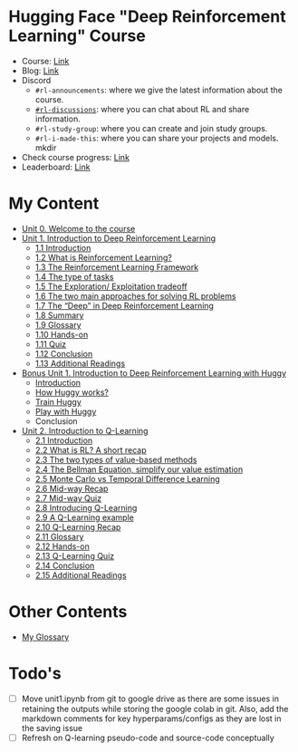 # Hugging Face "Deep Reinforcement Learning" Course

- Course: [Link](https://huggingface.co/learn/deep-rl-course/unit0/introduction)
- Blog: [Link](https://discuss.huggingface.co/)
- Discord
  - `#rl-announcements`: where we give the latest information about the course.
  - [`#rl-discussions`]((https://discord.com/channels/879548962464493619/915190889243103282)): where you can chat about RL and share information.
  - `#rl-study-group`: where you can create and join study groups.
  - `#rl-i-made-this`: where you can share your projects and models.
mkdir 
- Check course progress: [Link](https://huggingface.co/spaces/ThomasSimonini/Check-my-progress-Deep-RL-Course)
- Leaderboard: [Link](https://huggingface.co/spaces/huggingface-projects/Deep-Reinforcement-Learning-Leaderboard)
# My Content
- [Unit 0. Welcome to the course](./0-Welcome-to-the-course/)
- [Unit 1. Introduction to Deep Reinforcement Learning](./1-Introduction-to-Deep-Reinforcement-Learning/)
  - [1.1 Introduction](./1-Introduction-to-Deep-Reinforcement-Learning/1.1%20to%201.9.ipynb)
  - [1.2 What is Reinforcement Learning?](./1-Introduction-to-Deep-Reinforcement-Learning/1.1%20to%201.9.ipynb)
  - [1.3 The Reinforcement Learning Framework](./1-Introduction-to-Deep-Reinforcement-Learning/1.1%20to%201.9.ipynb)
  - [1.4  The type of tasks](./1-Introduction-to-Deep-Reinforcement-Learning/1.1%20to%201.9.ipynb)
  - [1.5  The Exploration/ Exploitation tradeoff](./1-Introduction-to-Deep-Reinforcement-Learning/1.1%20to%201.9.ipynb)
  - [1.6  The two main approaches for solving RL problems](./1-Introduction-to-Deep-Reinforcement-Learning/1.1%20to%201.9.ipynb)
  - [1.7  The “Deep” in Deep Reinforcement Learning](./1-Introduction-to-Deep-Reinforcement-Learning/1.1%20to%201.9.ipynb)
  - [1.8 Summary](./1-Introduction-to-Deep-Reinforcement-Learning/1.1%20to%201.9.ipynb)
  - [1.9 Glossary](./1-Introduction-to-Deep-Reinforcement-Learning/1.1%20to%201.9.ipynb)
  - [1.10 Hands-on](./1-Introduction-to-Deep-Reinforcement-Learning/1.1%20to%201.9.ipynb)
  - [1.11 Quiz](./1-Introduction-to-Deep-Reinforcement-Learning/1.11-Quiz.pdf)
  - [1.12 Conclusion](./1-Introduction-to-Deep-Reinforcement-Learning/1.1%20to%201.9.ipynb)
  - [1.13  Additional Readings](./1-Introduction-to-Deep-Reinforcement-Learning/1.1%20to%201.9.ipynb)
- [Bonus Unit 1. Introduction to Deep Reinforcement Learning with Huggy](./Bonus-1-Introduction-to-Deep-Reinforcement-Learning-with-Huggy/)
  - [Introduction](./Bonus-1-Introduction-to-Deep-Reinforcement-Learning-with-Huggy/Bonus.ipynb)
  - [How Huggy works?](./Bonus-1-Introduction-to-Deep-Reinforcement-Learning-with-Huggy/Bonus-1.1-1.2.ipynb)
  - [Train Huggy](./Bonus-1-Introduction-to-Deep-Reinforcement-Learning-with-Huggy/Bonus.ipynb)
  - [Play with Huggy](./Bonus-1-Introduction-to-Deep-Reinforcement-Learning-with-Huggy/Bonus.ipynb)
  - Conclusion
- [Unit 2. Introduction to Q-Learning](./2-Introduction-to-Q-Learning/)
  - [2.1 Introduction]()
  - [2.2 What is RL? A short recap]()
  - [2.3 The two types of value-based methods]()
  - [2.4 The Bellman Equation, simplify our value estimation]()
  - [2.5 Monte Carlo vs Temporal Difference Learning]()
  - [2.6 Mid-way Recap]()
  - [2.7 Mid-way Quiz]()
  - [2.8 Introducing Q-Learning]()
  - [2.9 A Q-Learning example]()
  - [2.10 Q-Learning Recap]()
  - [2.11 Glossary]()
  - [2.12 Hands-on]()
  - [2.13 Q-Learning Quiz]()
  - [2.14 Conclusion]()
  - [2.15 Additional Readings]()

# Other Contents
- [My Glossary]()

# Todo's
- [ ]  Move unit1.ipynb from git to google drive as there are some issues in retaining the outputs while storing the google colab in git. Also, add the markdown comments for key hyperparams/configs as they are lost in the saving issue
- [ ] Refresh on Q-learning pseudo-code and source-code conceptually